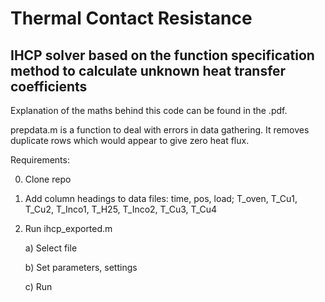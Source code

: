 # Thermal Contact Resistance

## IHCP solver based on the function specification method to calculate unknown heat transfer coefficients

Explanation of the maths behind this code can be found in the .pdf.

prepdata.m is a function to deal with errors in data gathering. It removes duplicate rows which would appear to give zero heat flux.

Requirements:

0. Clone repo

1. Add column headings to data files: time, pos, load; T_oven, T_Cu1, T_Cu2, T_Inco1, T_H25, T_Inco2, T_Cu3, T_Cu4

2. Run ihcp_exported.m

    a) Select file

    b) Set parameters, settings

    c) Run

